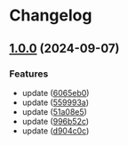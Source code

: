 # Changelog

## [1.0.0](https://github.com/joshuaavalon/mdhs/compare/string-v1.0.0...string-v1.0.0) (2024-09-07)


### Features

* update ([6065eb0](https://github.com/joshuaavalon/mdhs/commit/6065eb061cddf0c761812d958bb15d8d518f91b7))
* update ([559993a](https://github.com/joshuaavalon/mdhs/commit/559993aa967695ffb5e9de79599c2fa15fc8c225))
* update ([51a08e5](https://github.com/joshuaavalon/mdhs/commit/51a08e5478fe85f9fa148d5fe77470d6b8a78afe))
* update ([996b52c](https://github.com/joshuaavalon/mdhs/commit/996b52cc7abc0bd290031bef5c10a4c7b862158d))
* update ([d904c0c](https://github.com/joshuaavalon/mdhs/commit/d904c0c5a64aadcb7c5bf6c8f309218b9d14bf51))
